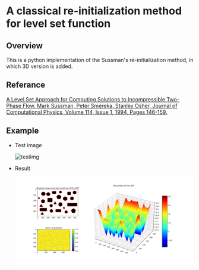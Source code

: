 # A classical re-initialization method for level set function

## Overview
This is a python implementation of the Sussman's re-initialization method, in which 3D version is added.

## Referance
[A Level Set Approach for Computing Solutions to Incompressible Two-Phase Flow, Mark Sussman, Peter Smereka, Stanley Osher, Journal of Computational Physics, Volume 114, Issue 1, 1994, Pages 146-159.](<https://doi.org/10.1006/jcph.1994.1155>)

## Example
- Test image

    <img title="testimg" src="https://i.stack.imgur.com/7Qnug.jpg" width="600"> </img>

- Result

    <img title="testimg" src="results/1100-10Mar-2021.png" width="600"> </img>
